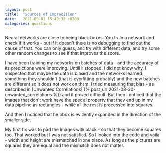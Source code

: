 ```yaml
---
layout: post
title:  "Sources of Imprecision"
date:   2021-09-01 15:49:32 +0200
categories: questions
---
```


Neural networks are close to being black boxes. You train a network and check if it works - but if it doesn't
there is no debugging to find out the cause of that.
You can only guess, and try with different data, and try some other random changes to see if that improves the score.

I have been training my networks on batches of data - and the accuracy of its predictions were
improving. Untill it stopped. I did not know why. I suspected that maybe the data is biased
and the networks learned something they shouldn't
(that is overfitting probably) and the new batches are different so it does not work on them.
I tried measuring that bias - as described in
[Unwanted Correlations]({% post_url 2021-08-30-unwanted_correlations %}) and it proved difficult.
But then I noticed that the images that don't work have the special property that
they end up in my data pipeline as rectangles - while all the rest is processed into
squares.
<!--more-->

And then I noticed that he bbox is evidently expanded in the direction of the smaller side.

My first fix was to pad the images with black - so that they become squares too. That worked
but I was not satisfied. So I looked into the code and voila - width and height are mismatched in 
one place. As long as the pictures are squares they are equal and the mismatch does not matter.

